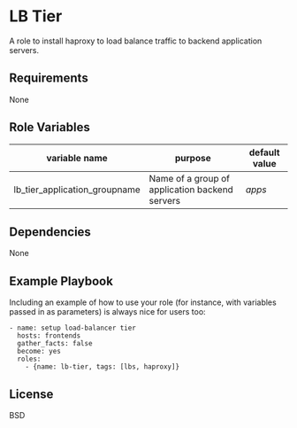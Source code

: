 LB Tier
=========

A role to install haproxy to load balance traffic to backend application servers.

Requirements
------------

None

Role Variables
--------------


| variable name                 | purpose                                        | default value |
|-------------------------------|------------------------------------------------|---------------|
| lb_tier_application_groupname | Name of a group of application backend servers | *apps*        |

Dependencies
------------

None

Example Playbook
----------------

Including an example of how to use your role (for instance, with variables passed in as parameters) is always nice for users too:

    - name: setup load-balancer tier
      hosts: frontends
      gather_facts: false
      become: yes
      roles:
        - {name: lb-tier, tags: [lbs, haproxy]}

License
-------

BSD
